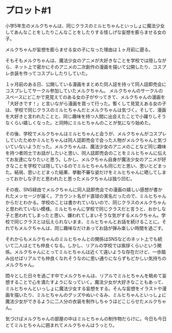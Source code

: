 # プロット#1
小学5年生のメルクちゃんは、同じクラスのミルヒちゃんといっしょに魔法少女してあんなことをしたりこんなことをしたりする怪しげな妄想を膨らませる女の子。

メルクちゃんが妄想を膨らませる女の子になった理由は１ヶ月前に遡る。

そもそもメルクちゃんは、魔法少女のアニメが大好きなことを学校では隠しながら、ネット上で密かにそのアニメの二次創作の漫画を描いて公開したり、コスプレ衣装を作ってコスプレしたりしていた。

１ヶ月前のある日、公開している漫画をまとめた同人誌を持って同人誌即売会にコスプレしてサークル参加していたメルクちゃん。
メルクちゃんのサークルのスペースにどこかで見覚えてのある女の子がやってきて、メルクちゃんの漫画を「大好きです！」と言いながら漫画を買って行った。暫くして見覚えある女の子は、学校で同じクラスのミルヒちゃんだとメルクちゃんは気づく。そして、漫画を大好きと言われたことと、同じ趣味を持つ人間に出会えたことで小躍りしそうなくらい嬉しくなった。と同時にミルヒちゃんのことが気になり始めた。

その後、学校でメルクちゃんはミルヒちゃんと会うが、メルクちゃんがコスプレしていたためかミルヒちゃんは同人誌即売会で会った人物がメルクちゃんと気づいていないようだった。メルクちゃんは、魔法少女のアニメのことなど同じ趣味を持つ者同士でお話がしたいと思い、同人誌即売会のことをミルヒちゃんに伝えてお友達になりたいと思う。しかし、メルクちゃん自身が魔法少女のアニメが好きなことを学校では隠しているのでミルヒちゃんも同じだと思い、思いとどまった。結局、思いとどまった結果、挙動不審な姿だけをミルヒちゃんに晒してしまっておかしな子だと思われたと思ったメルクちゃんは独り凹む。

その夜、SNS経由でメルクちゃんに同人誌即売会での漫画の嬉しい感想が書かれたメッセージが届く。アカウント名がド直球の実名だったので、ミルヒちゃんからだとわかる。学校のことは書かれていないので、同じクラスのメルクちゃんと思われていない模様。ミルヒちゃんに学校で同じクラスだと言うと、おかしな子と思われてしまったと思い、嫌われてしまいそうな気がするメルクちゃん。学校で同じクラスとは伝えられないまま、ミルヒちゃんとお話を続けることに。それでもメルクちゃんは、同じ趣味なだけあってお話が弾み楽しい時間を過ごす。

それからもメルクちゃんのミルヒちゃんとの関係はSNSなどのネット上でも続いて二人はとても仲良くなる。しかし、リアルの学校では挨拶くらいという関係。メルクちゃんにとってミルヒちゃんは近くて遠いような存在だけど、一歩踏み出せばリアルでも仲良くなれそうなのに思い通りにならずもどかしい気持ちのメルクちゃん。

悶々とした日々を過ごす中でメルクちゃんは、リアルでミルヒちゃんを眺めて妄想することで心を満たすようになっていく。魔法少女が大好きなこともあって、ミルヒちゃんといっしょに魔法少女する妄想をする。そんな妄想をイラストや漫画を描いたり、ミルヒちゃんのグッズやぬいぐるみ、ミルヒちゃんといっしょに魔法少女ができるように二人分の衣装を制作しちゃうほどこじらせたメルクちゃん。

気づけばメルクちゃんの部屋の中はミルヒちゃんの制作物だらけに。今日も今日とてミルヒちゃんに囲まれてメルクちゃんはうっとり。
